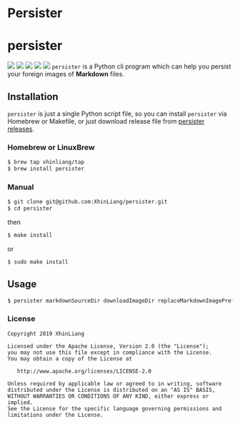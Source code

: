 # Persister

# persister
![](https://img.shields.io/crates/l/e.svg) ![](https://img.shields.io/pypi/pyversions/Scrapy.svg?style=flat) ![](https://img.shields.io/github/watchers/xhinliang/persister.svg?style=social) ![](https://img.shields.io/github/stars/xhinliang/persister.svg?style=social) ![](https://img.shields.io/github/forks/xhinliang/persister.svg?style=social)
`persister` is a Python cli program which can help you persist your foreign images of **Markdown** files.


## Installation

`persister` is just a single Python script file, so  you can install `persister` via Homebrew or Makefile, or just download release file from [persister releases](https://github.com/XhinLiang/persister/releases).

### Homebrew or LinuxBrew

```bash
$ brew tap xhinliang/tap
$ brew install persister
```

### Manual

```bash
$ git clone git@github.com:XhinLiang/persister.git
$ cd persister
```
then
```bash
$ make install
```
or
```bash
$ sudo make install
```

## Usage

```bash
$ persister markdownSourceDir downloadImageDir replaceMarkdownImagePrefix
```

### License

```
Copyright 2019 XhinLiang

Licensed under the Apache License, Version 2.0 (the "License");
you may not use this file except in compliance with the License.
You may obtain a copy of the License at

   http://www.apache.org/licenses/LICENSE-2.0

Unless required by applicable law or agreed to in writing, software
distributed under the License is distributed on an "AS IS" BASIS,
WITHOUT WARRANTIES OR CONDITIONS OF ANY KIND, either express or implied.
See the License for the specific language governing permissions and
limitations under the License.
```
